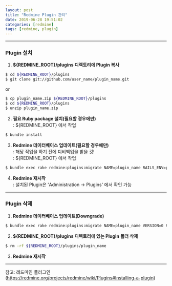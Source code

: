 ```yaml
---
layout: post
title: "Redmine Plugin 관리"
date: 2019-06-28 19:51:02
categories: [redmine]
tags: [redmine, plugin]
---
```


---
### Plugin 설치
1. **${REDMINE_ROOT}/plugins 디렉토리에 Plugin 복사**
```bash
$ cd ${REDMINE_ROOT}/plugins
$ git clone git://github.com/user_name/plugin_name.git
```
or
```bash
$ cp plugin_name.zip ${REDMINE_ROOT}/plugins
$ cd ${REDMINE_ROOT}/plugins
$ unzip plugin_name.zip
```
  
2. **필요 Ruby package 설치(필요할 경우에만)**  
: ${REDMINE_ROOT} 에서 작업
```bash
$ bundle install
```
  
3. **Redmine 데이터베이스 업데이트(필요할 경우에만)**  
: 해당 작업을 하기 전에 디비백업을 받을 것!  
: ${REDMINE_ROOT} 에서 작업  
```bash
$ bundle exec rake redmine:plugins:migrate NAME=plugin_name RAILS_ENV=production
```
  
4. **Redmine 재시작**  
: 설치된 Plugin은 'Administration -> Plugins' 에서 확인 가능
  
  
---
### Plugin 삭제
1. **Redmine 데이터베이스 업데이트(Downgrade)**
```bash
$ bundle exec rake redmine:plugins:migrate NAME=plugin_name VERSION=0 RAILS_ENV=production
```
  
2. **${REDMINE_ROOT}/plugins 디렉토리에 있는 Plugin 폴더 삭제**
```bash
$ rm -rf ${REDMINE_ROOT}/plugins/plugin_name
```
  
3. **Redmine 재시작**
  
  
  
---
참고: 레드마인 플러그인(https://redmine.org/projects/redmine/wiki/Plugins#Installing-a-plugin)
